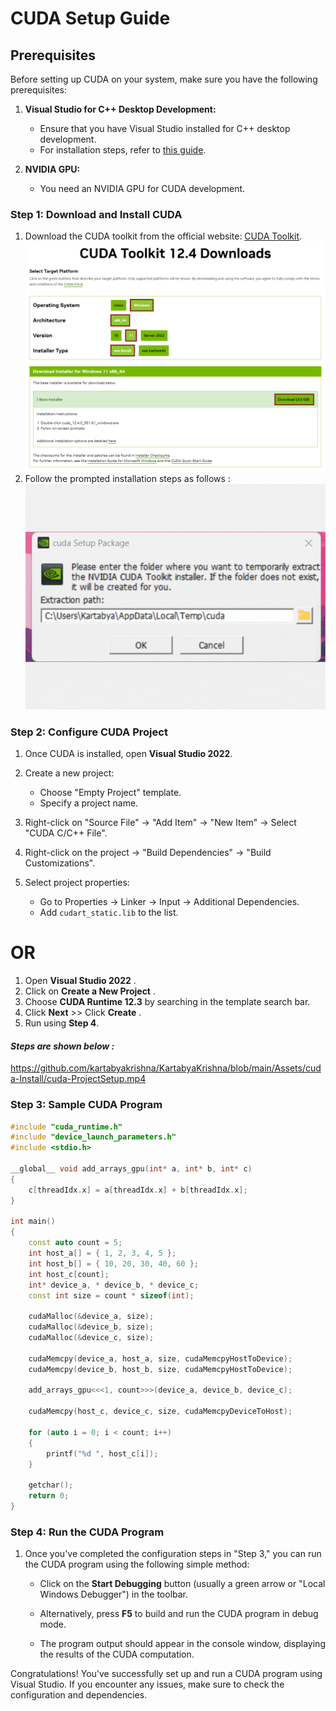 # CUDA Setup Guide

## Prerequisites

Before setting up CUDA on your system, make sure you have the following prerequisites:

1. **Visual Studio for C++ Desktop Development:**
   - Ensure that you have Visual Studio installed for C++ desktop development.
   - For installation steps, refer to [this guide](https://github.com/kartabyakrishna/Data-Science-Engineering/blob/main/6th-Semester/PP-Lab/Week06/MPI-Setup.md).

2. **NVIDIA GPU:**
   - You need an NVIDIA GPU for CUDA development.

### Step 1: Download and Install CUDA

1. Download the CUDA toolkit from the official website: [CUDA Toolkit](https://developer.nvidia.com/cuda-downloads).
![Cuda_download](https://github.com/kartabyakrishna/KartabyaKrishna/blob/main/Assets/cuda-Install/cuda-downlaod.png)
2. Follow the prompted installation steps as follows : 
![Cuda_install](https://github.com/kartabyakrishna/KartabyaKrishna/blob/main/Assets/cuda-Install/CUDA-install.gif)
### Step 2: Configure CUDA Project

1. Once CUDA is installed, open **Visual Studio 2022**.

2. Create a new project:
   - Choose "Empty Project" template.
   - Specify a project name.

3. Right-click on "Source File" -> "Add Item" -> "New Item" -> Select "CUDA C/C++ File".

4. Right-click on the project -> "Build Dependencies" -> "Build Customizations".

5. Select project properties:
   - Go to Properties -> Linker -> Input -> Additional Dependencies.
   - Add `cudart_static.lib` to the list.

# OR
1. Open **Visual Studio 2022** .
2. Click on **Create a New Project** .
3. Choose **CUDA Runtime 12.3** by searching in the template search bar.
4. Click **Next** >> Click **Create** .
5. Run using **Step 4**.
#### ***Steps are shown below :***
https://github.com/kartabyakrishna/KartabyaKrishna/blob/main/Assets/cuda-Install/cuda-ProjectSetup.mp4
### Step 3: Sample CUDA Program

```cpp
#include "cuda_runtime.h"
#include "device_launch_parameters.h"
#include <stdio.h>

__global__ void add_arrays_gpu(int* a, int* b, int* c)
{
    c[threadIdx.x] = a[threadIdx.x] + b[threadIdx.x];
}

int main()
{
    const auto count = 5;
    int host_a[] = { 1, 2, 3, 4, 5 };
    int host_b[] = { 10, 20, 30, 40, 60 };
    int host_c[count];
    int* device_a, * device_b, * device_c;
    const int size = count * sizeof(int);

    cudaMalloc(&device_a, size);
    cudaMalloc(&device_b, size);
    cudaMalloc(&device_c, size);

    cudaMemcpy(device_a, host_a, size, cudaMemcpyHostToDevice);
    cudaMemcpy(device_b, host_b, size, cudaMemcpyHostToDevice);

    add_arrays_gpu<<<1, count>>>(device_a, device_b, device_c);

    cudaMemcpy(host_c, device_c, size, cudaMemcpyDeviceToHost);

    for (auto i = 0; i < count; i++)
    {
        printf("%d ", host_c[i]);
    }

    getchar();
    return 0;
}
```
### Step 4: Run the CUDA Program

1. Once you've completed the configuration steps in "Step 3," you can run the CUDA program using the following simple method:

   - Click on the **Start Debugging** button (usually a green arrow or "Local Windows Debugger") in the toolbar.

   - Alternatively, press **F5** to build and run the CUDA program in debug mode.

   - The program output should appear in the console window, displaying the results of the CUDA computation.

Congratulations! You've successfully set up and run a CUDA program using Visual Studio. If you encounter any issues, make sure to check the configuration and dependencies.
